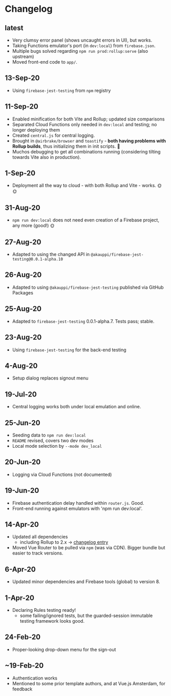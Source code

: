# Changelog

## latest

- Very clumsy error panel (shows uncaught errors in UI), but works.
- Taking Functions emulator's port (in `dev:local`) from `firebase.json`.
- Multiple bugs solved regarding `npm run prod:rollup:serve` (also upstream)
- Moved front-end code to `app/`.

## 13-Sep-20

- Using `firebase-jest-testing` from `npm` registry

## 11-Sep-20

- Enabled minification for both Vite and Rollup; updated size comparisons
- Separated Cloud Functions only needed in `dev:local` and testing; no longer deploying them
- Created `central.js` for central logging.
- Brought in `@airbrake/browser` and `toastify` - **both having problems with Rollup builds**, thus initializing them in init scripts. 💩
- Muchos debugging to get all combinations running (considering tilting towards Vite also in production).

## 1-Sep-20

- Deployment all the way to cloud - with both Rollup and Vite - works. 🌞🌞

## 31-Aug-20

- `npm run dev:local` does not need even creation of a Firebase project, any more (good!) 🌞 

## 27-Aug-20

- Adapted to using the changed API in `@akauppi/firebase-jest-testing@0.0.1-alpha.10`

## 26-Aug-20

- Adapted to using `@akauppi/firebase-jest-testing` published via GitHub Packages

## 25-Aug-20

- Adapted to `firebase-jest-testing` 0.0.1-alpha.7. Tests pass; stable.

## 23-Aug-20

- Using `firebase-jest-testing` for the back-end testing
 
## 4-Aug-20

- Setup dialog replaces signout menu

## 19-Jul-20

- Central logging works both under local emulation and online.

## 25-Jun-20

- Seeding data to `npm run dev:local`
- `README` revised, covers two dev modes
- Local mode selection by `--mode dev_local`

## 20-Jun-20

- Logging via Cloud Functions (not documented)

## 19-Jun-20

- Firebase authentication delay handled within `router.js`. Good.
- Front-end running against emulators with 'npm run dev:local'.

## 14-Apr-20

- Updated all dependencies
   - including Rollup to 2.x -> [changelog entry](https://github.com/rollup/rollup/releases/tag/v2.0.0)
- Moved Vue Router to be pulled via `npm` (was via CDN). Bigger bundle but easier to track versions.

## 6-Apr-20

- Updated minor dependencies and Firebase tools (global) to version 8.

## 1-Apr-20

- Declaring Rules testing ready!
  - some failing/ignored tests, but the guarded-session immutable testing framework looks good.

## 24-Feb-20

- Proper-looking drop-down menu for the sign-out

## ~19-Feb-20

- Authentication works
- Mentioned to some prior template authors, and at Vue.js Amsterdam, for feedback

